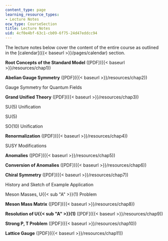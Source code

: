 ```yaml
---
content_type: page
learning_resource_types:
- Lecture Notes
ocw_type: CourseSection
title: Lecture Notes
uid: 4cf0e4bf-63c1-cb09-6f75-24d47eddcc94
---
```


The lecture notes below cover the content of the entire course as outlined in the [calendar]({{< baseurl >}}/pages/calendar) section.

**Root Concepts of the Standard Model** ([PDF]({{< baseurl >}}/resources/chap1))

**Abelian Gauge Symmetry** ([PDF]({{< baseurl >}}/resources/chap2))

Gauge Symmetry for Quantum Fields

**Grand Unified Theory** ([PDF]({{< baseurl >}}/resources/chap3))

SU(5) Unification

SU(5)

SO(10) Unification

**Renormalization** ([PDF]({{< baseurl >}}/resources/chap4))

SUSY Modifications

**Anomalies** ([PDF]({{< baseurl >}}/resources/chap5))

**Conversion of Anomalies** ([PDF]({{< baseurl >}}/resources/chap6))

**Chiral Symmetry** ([PDF]({{< baseurl >}}/resources/chap7))

History and Sketch of Example Application

Meson Masses, U{{< sub "A" >}}(1) Problem

**Meson Mass Matrix** ([PDF]({{< baseurl >}}/resources/chap8))

**Resolution of U{{< sub "A" >}}(1)** ([PDF]({{< baseurl >}}/resources/chap9))

**Strong P, T Problem** ([PDF]({{< baseurl >}}/resources/chap10))

**Lattice Gauge** ([PDF]({{< baseurl >}}/resources/chap11))
